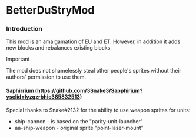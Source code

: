 # BetterDuStryMod
### Introduction
This mod is an amalgamation of EU and ET. However, in addition it adds new blocks and rebalances existing blocks.

> [!IMPORTANT]
> The mod does not shamelessly steal other people's sprites without their authors' permission to use them.
#### Saphirrium (https://github.com/3Snake3/Sapphirium?ysclid=lyzqzrbhic385832513)

Special thanks to Snake#2132 for the ability to use weapon sprites for units:
- ship-cannon - is based on the "parity-unit-launcher"
- aa-ship-weapon - original sprite "point-laser-mount"
